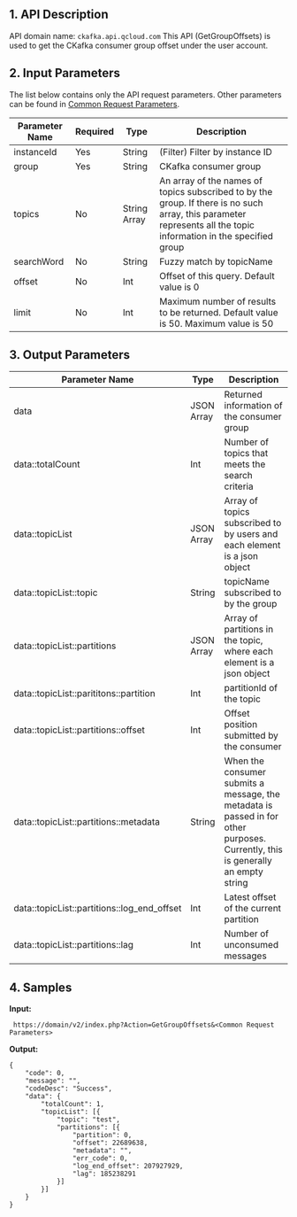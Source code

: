 ## 1. API Description
API domain name: `ckafka.api.qcloud.com`
This API (GetGroupOffsets) is used to get the CKafka consumer group offset under the user account.

## 2. Input Parameters
The list below contains only the API request parameters. Other parameters can be found in [Common Request Parameters](https://intl.cloud.tencent.com/doc/api/431/5883).

| Parameter Name | Required | Type | Description |
|---------|---------|---------|---------|
|instanceId | Yes | String| (Filter) Filter by instance ID |
|group| Yes |String | CKafka consumer group |
|topics| No |String Array| An array of the names of topics subscribed to by the group. If there is no such array, this parameter represents all the topic information in the specified group |
|searchWord| No |String| Fuzzy match by topicName |
|offset| No |Int| Offset of this query. Default value is 0 |
|limit | No |Int| Maximum number of results to be returned. Default value is 50. Maximum value is 50 |



## 3. Output Parameters

| Parameter Name | Type | Description |
|---------|---------|---------|
|data|JSON Array| Returned information of the consumer group |
|data::totalCount|Int| Number of topics that meets the search criteria |
|data::topicList|JSON Array| Array of topics subscribed to by users and each element is a json object |
|data::topicList::topic|String| topicName subscribed to by the group |
|data::topicList::partitions|JSON Array| Array of partitions in the topic, where each element is a json object |
|data::topicList::parititons::partition|Int| partitionId of the topic |
|data::topicList::partitions::offset|Int| Offset position submitted by the consumer |
|data::topicList::partitions::metadata|String| When the consumer submits a message, the metadata is passed in for other purposes. Currently, this is generally an empty string |
|data::topicList::partitions::log_end_offset|Int| Latest offset of the current partition |
|data::topicList::partitions::lag|Int| Number of unconsumed messages |

## 4. Samples
**Input:**
```http
 https://domain/v2/index.php?Action=GetGroupOffsets&<Common Request Parameters>
```

**Output:**
```
{
	"code": 0,
	"message": "",
	"codeDesc": "Success",
	"data": {
		"totalCount": 1,
		"topicList": [{
			"topic": "test",
			"partitions": [{
				"partition": 0,
				"offset": 22689638,
				"metadata": "",
				"err_code": 0,
				"log_end_offset": 207927929,
				"lag": 185238291
			}]
		}]
	}
}
```

